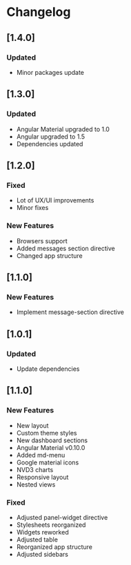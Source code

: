 # Changelog

## [1.4.0]

### Updated
 
- Minor packages update

## [1.3.0]

### Updated

- Angular Material upgraded to 1.0
- Angular upgraded to 1.5
- Dependencies updated

## [1.2.0]

### Fixed

- Lot of UX/UI improvements
- Minor fixes

### New Features

- Browsers support
- Added messages section directive
- Changed app structure

## [1.1.0]

### New Features

- Implement message-section directive

## [1.0.1]

### Updated

- Update dependencies

## [1.1.0]

### New Features

- New layout
- Custom theme styles
- New dashboard sections
- Angular Material v0.10.0
- Added md-menu
- Google material icons
- NVD3 charts
- Responsive layout
- Nested views

### Fixed

- Adjusted panel-widget directive
- Stylesheets reorganized
- Widgets reworked
- Adjusted table
- Reorganized app structure
- Adjusted sidebars



